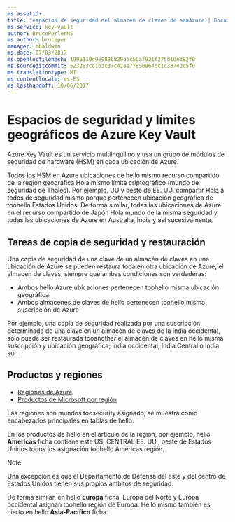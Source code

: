 ```yaml
---
ms.assetid: 
title: "espacios de seguridad del almacén de claves de aaaAzure | Documentos de Microsoft"
ms.service: key-vault
author: BrucePerlerMS
ms.author: bruceper
manager: mbaldwin
ms.date: 07/03/2017
ms.openlocfilehash: 1995119c9e9886829d6c50af921f275d10e382f0
ms.sourcegitcommit: 523283cc1b3c37c428e77850964dc1c33742c5f0
ms.translationtype: MT
ms.contentlocale: es-ES
ms.lasthandoff: 10/06/2017
---
```

# <a name="azure-key-vault-security-worlds-and-geographic-boundaries"></a>Espacios de seguridad y límites geográficos de Azure Key Vault

Azure Key Vault es un servicio multiinquilino y usa un grupo de módulos de seguridad de hardware (HSM) en cada ubicación de Azure. 

Todos los HSM en Azure ubicaciones de hello mismo recurso compartido de la región geográfica Hola mismo límite criptográfico (mundo de seguridad de Thales). Por ejemplo, UU y oeste de EE. UU. compartir Hola a todos de seguridad mismo porque pertenecen ubicación geográfica de toohello Estados Unidos. De forma similar, todas las ubicaciones de Azure en el recurso compartido de Japón Hola mundo de la misma seguridad y todas las ubicaciones de Azure en Australia, India y así sucesivamente. 

## <a name="backup-and-restore-behavior"></a>Tareas de copia de seguridad y restauración

Una copia de seguridad de una clave de un almacén de claves en una ubicación de Azure se pueden restaura tooa en otra ubicación de Azure, el almacén de claves, siempre que ambas condiciones son verdaderas:

- Ambos hello Azure ubicaciones pertenecen toohello misma ubicación geográfica
- Ambos almacenes de claves de hello pertenecen toohello misma suscripción de Azure

Por ejemplo, una copia de seguridad realizada por una suscripción determinada de una clave en un almacén de claves de la India occidental, solo puede ser restaurada tooanother el almacén de claves en hello misma suscripción y ubicación geográfica; India occidental, India Central o India sur.

## <a name="regions-and-products"></a>Productos y regiones

- [Regiones de Azure](https://azure.microsoft.com/regions/)
- [Productos de Microsoft por región](https://azure.microsoft.com/regions/services/)

Las regiones son mundos toosecurity asignado, se muestra como encabezados principales en tablas de hello:

En los productos de hello en el artículo de la región, por ejemplo, hello **Americas** ficha contiene este US, CENTRAL EE. UU., oeste de Estados Unidos todos los asignación toohello Americas región. 

>[!NOTE]
>Una excepción es que el Departamento de Defensa del este y del centro de Estados Unidos tienen sus propios ámbitos de seguridad. 

De forma similar, en hello **Europa** ficha, Europa del Norte y Europa occidental asignan toohello región de Europa. Hello mismo también es cierto en hello **Asia-Pacífico** ficha.



